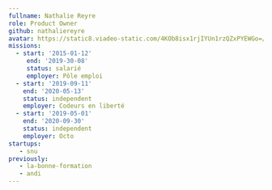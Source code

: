 ```yaml
---
fullname: Nathalie Reyre
role: Product Owner
github: nathaliereyre
avatar: https://static8.viadeo-static.com/4KOb8isx1rjIYUn1rzQZxPYEWGo=/300x300/member/002j11g5ucsfjqc%3Fts%3D1323192285000
missions:
  - start: '2015-01-12'
     end: '2019-30-08'
     status: salarié
     employer: Pôle emploi
  - start: '2019-09-11'
    end: '2020-05-13'
    status: independent
    employer: Codeurs en liberté
  - start: '2019-05-01'
    end: '2020-09-30'
    status: independent
    employer: Octo
startups:
   - snu 
previously:
   - la-bonne-formation
   - andi
---
```


